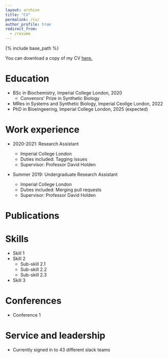 ```yaml
---
layout: archive
title: "CV"
permalink: /cv/
author_profile: true
redirect_from:
  - /resume
---
```


{% include base_path %}

You can download a copy of my CV <u><a href="alisonheggie.github.io/Alison_Heggie_CV.pdf"> here.</a></u>
<br/>

Education
======
* BSc in Biochemistry, Imperial College London, 2020
  * Convenors' Prize in Synthetic Biology
* MRes in Systems and Synthetic Biology, Imperial Ceollge London, 2022
* PhD in Bioeingeering, Imperial College London, 2025 (expected)

Work experience
======
* 2020-2021: Research Assistant
  * Imperial College London
  * Duties included: Tagging issues
  * Supervisor: Professor David Holden

* Summer 2019: Undergraduate Research Assistant
  * Imperial College London
  * Duties included: Merging pull requests
  * Supervisor: Professor David Holden
  
Publications
======

  
Skills
======
* Skill 1
* Skill 2
  * Sub-skill 2.1
  * Sub-skill 2.2
  * Sub-skill 2.3
* Skill 3

Conferences
======
* Conference 1

  
Service and leadership
======
* Currently signed in to 43 different slack teams
